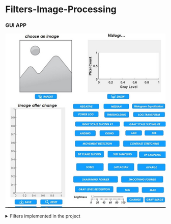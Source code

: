 # Filters-Image-Processing
<h3> GUI APP</h3>

<p align="left"> <img src="https://github.com/Bassandh/Filters-Image-Processing/blob/main/GUI.jpeg" alt=""/>

<br>

<details>
<summary>Filters implemented in the project</summary>

1. Spatial Domain

     1. Point Processing
        
         **1. Intensity (Gray Level Transformation)**
              
            1. Basic Intensity Transformation
                1. Linear Function
                    1. Negative
    
                2. Logarithmic Function 
                   1. Log
                   2. Inverse Log
    
                3. Power Law Function 
                   1. Root
                   2. Power
    
            2. Piecewise Linear Transformation
                1. Contrast Streching
                2. Thersholding
                3. Gray Level Slicing
                4. bit Plane Slicing

        **2. Histogram Processing**
                
            1. Histogram
            2. Histogram Equalization
                    
        **3. Arithmetic Operations**
                
            1. Anding 
            2. Oring 
            3. Addition 
            4. Subtraction 

    
    2. Neighborhood Processing
           
        **1. Smoothing Spatial Filter**

            1. Linear
               1. Average Filter
               2. Average Weighted Filter

            2. Non-Linear
               1. Min
               2. Max
               3. Median
        **2. Sharpening Spatial Filter**
            
            1.LAPLACIAN
</details>

